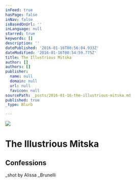 ```yaml
---
inFeed: true
hasPage: false
inNav: false
isBasedOnUrl: ''
inLanguage: null
starred: true
keywords: []
description: ''
datePublished: '2016-01-16T00:56:04.933Z'
dateModified: '2016-01-16T00:54:59.775Z'
title: The Illustrious Mitska
author: []
authors: []
publisher:
  name: null
  domain: null
  url: null
  favicon: null
sourcePath: _posts/2016-01-16-the-illustrious-mitska.md
published: true
_type: Blurb

---
```

![](https://the-grid-user-content.s3-us-west-2.amazonaws.com/8c08282e-406a-48b7-a1db-63dde92e94b4.jpg)

# The Illustrious Mitska

## Confessions

_shot by Alissa _Brunelli
